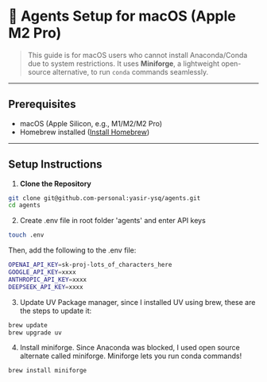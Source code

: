 # 🚀 Agents Setup for macOS (Apple M2 Pro)

> This guide is for macOS users who cannot install Anaconda/Conda due to system restrictions. It uses **Miniforge**, a lightweight open-source alternative, to run `conda` commands seamlessly.

---

## Prerequisites

- macOS (Apple Silicon, e.g., M1/M2/M2 Pro)  
- Homebrew installed ([Install Homebrew](https://brew.sh/))  

---

## Setup Instructions

1. **Clone the Repository**

```bash
git clone git@github.com-personal:yasir-ysq/agents.git
cd agents
```

2. Create .env file in root folder 'agents' and enter API keys
```bash
touch .env
```
Then, add the following to the .env file:
```bash
OPENAI_API_KEY=sk-proj-lots_of_characters_here
GOOGLE_API_KEY=xxxx
ANTHROPIC_API_KEY=xxxx
DEEPSEEK_API_KEY=xxxx
```

3. Update UV Package manager, since I installed UV using brew, these are the steps to update it:
```bash
brew update  
brew upgrade uv
```

4. Install miniforge. Since Anaconda was blocked, I used open source alternate called miniforge. Miniforge lets you run conda commands!

```bash
brew install miniforge
```
